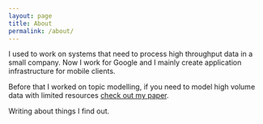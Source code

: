 ```yaml
---
layout: page
title: About
permalink: /about/
---
```


I used to work on systems that need to process high throughput data in a small company. Now I work for Google and I mainly create application infrastructure for mobile clients.

Before that I worked on topic modelling, if you need to model high volume data with limited resources [check out my paper](http://proceedings.mlr.press/v119/fisher20a.html).

Writing about things I find out.
